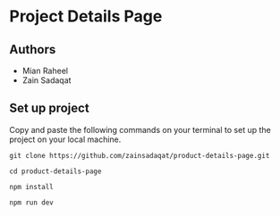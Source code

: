 # Project Details Page       
 
## Authors     
- Mian Raheel           
- Zain Sadaqat         

## Set up project    
Copy and paste the following commands on your terminal to set up the project on your local machine.  

```
git clone https://github.com/zainsadaqat/product-details-page.git
```

```
cd product-details-page
```

```
npm install
```

```
npm run dev
```
